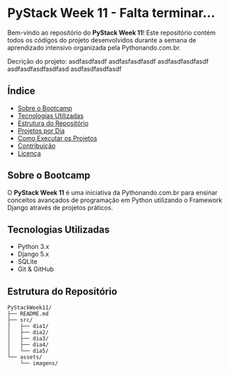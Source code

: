 # PyStack Week 11 - Falta terminar...

Bem-vindo ao repositório do **PyStack Week 11**! Este repositório contém todos os códigos do projeto desenvolvidos durante a semana de aprendizado intensivo organizada pela Pythonando.com.br.

Decrição do projeto:
asdfasdfasdf
asdfasfasdfasdf
asdfasdfasdfasdf
asdfasdfasdfasdfasd
asdfasdfasdfasdf


## Índice

- [Sobre o Bootcamp](#sobre-o-bootcamp)
- [Tecnologias Utilizadas](#tecnologias-utilizadas)
- [Estrutura do Repositório](#estrutura-do-repositório)
- [Projetos por Dia](#projetos-por-dia)
- [Como Executar os Projetos](#como-executar-os-projetos)
- [Contribuição](#contribuição)
- [Licença](#licença)

## Sobre o Bootcamp

O **PyStack Week 11** é uma iniciativa da Pythonando.com.br para ensinar conceitos avançados de programação em Python utilizando o Framework Django através de projetos práticos.

## Tecnologias Utilizadas

- Python 3.x
- Django 5.x
- SQLite
- Git & GitHub

## Estrutura do Repositório

```plaintext
PyStackWeek11/
├── README.md
├── src/
│   ├── dia1/
│   ├── dia2/
│   ├── dia3/
│   ├── dia4/
│   └── dia5/
└── assets/
    └── imagens/